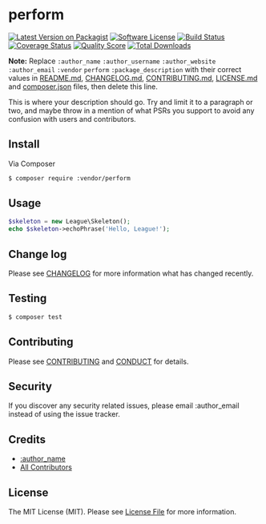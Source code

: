 # perform

[![Latest Version on Packagist][ico-version]][link-packagist]
[![Software License][ico-license]](LICENSE.md)
[![Build Status][ico-travis]][link-travis]
[![Coverage Status][ico-scrutinizer]][link-scrutinizer]
[![Quality Score][ico-code-quality]][link-code-quality]
[![Total Downloads][ico-downloads]][link-downloads]

**Note:** Replace ```:author_name``` ```:author_username``` ```:author_website``` ```:author_email``` ```:vendor``` ```perform``` ```:package_description``` with their correct values in [README.md](README.md), [CHANGELOG.md](CHANGELOG.md), [CONTRIBUTING.md](CONTRIBUTING.md), [LICENSE.md](LICENSE.md) and [composer.json](composer.json) files, then delete this line.

This is where your description should go. Try and limit it to a paragraph or two, and maybe throw in a mention of what
PSRs you support to avoid any confusion with users and contributors.

## Install

Via Composer

``` bash
$ composer require :vendor/perform
```

## Usage

``` php
$skeleton = new League\Skeleton();
echo $skeleton->echoPhrase('Hello, League!');
```

## Change log

Please see [CHANGELOG](CHANGELOG.md) for more information what has changed recently.

## Testing

``` bash
$ composer test
```

## Contributing

Please see [CONTRIBUTING](CONTRIBUTING.md) and [CONDUCT](CONDUCT.md) for details.

## Security

If you discover any security related issues, please email :author_email instead of using the issue tracker.

## Credits

- [:author_name][link-author]
- [All Contributors][link-contributors]

## License

The MIT License (MIT). Please see [License File](LICENSE.md) for more information.

[ico-version]: https://img.shields.io/packagist/v/:vendor/perform.svg?style=flat-square
[ico-license]: https://img.shields.io/badge/license-MIT-brightgreen.svg?style=flat-square
[ico-travis]: https://img.shields.io/travis/:vendor/perform/master.svg?style=flat-square
[ico-scrutinizer]: https://img.shields.io/scrutinizer/coverage/g/:vendor/perform.svg?style=flat-square
[ico-code-quality]: https://img.shields.io/scrutinizer/g/:vendor/perform.svg?style=flat-square
[ico-downloads]: https://img.shields.io/packagist/dt/:vendor/perform.svg?style=flat-square

[link-packagist]: https://packagist.org/packages/:vendor/perform
[link-travis]: https://travis-ci.org/:vendor/perform
[link-scrutinizer]: https://scrutinizer-ci.com/g/:vendor/perform/code-structure
[link-code-quality]: https://scrutinizer-ci.com/g/:vendor/perform
[link-downloads]: https://packagist.org/packages/:vendor/perform
[link-author]: https://github.com/:author_username
[link-contributors]: ../../contributors
